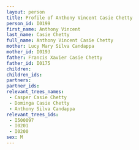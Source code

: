 ```yaml
---
layout: person
title: Profile of Anthony Vincent Casie Chetty
person_id: I0199
first_name: Anthony Vincent
last_name: Casie Chetty
full_name: Anthony Vincent Casie Chetty
mother: Lucy Mary Silva Candappa
mother_id: I0193
father: Francis Xavier Casie Chetty
father_id: I0175
children:
children_ids:
partners:
partner_ids:
relevant_trees_names:
 - Casper Casie Chetty
 - Dominga Casie Chetty
 - Anthony Silva Candappa
relevant_trees_ids:
 - I500097
 - I0201
 - I0200
sex: M
---
```


